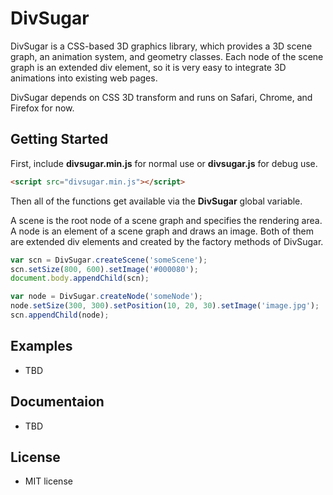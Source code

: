 DivSugar
========

DivSugar is a CSS-based 3D graphics library, which provides a 3D scene graph, an animation system, and geometry classes.
Each node of the scene graph is an extended div element, so it is very easy to integrate 3D animations into existing web pages.

DivSugar depends on CSS 3D transform and runs on Safari, Chrome, and Firefox for now.

Getting Started
---------------
First, include **divsugar.min.js** for normal use or **divsugar.js** for debug use.
```html
<script src="divsugar.min.js"></script>
```
Then all of the functions get available via the **DivSugar** global variable.

A scene is the root node of a scene graph and specifies the rendering area.
A node is an element of a scene graph and draws an image.
Both of them are extended div elements and created by the factory methods of DivSugar.
```javascript
var scn = DivSugar.createScene('someScene');
scn.setSize(800, 600).setImage('#000080');
document.body.appendChild(scn);

var node = DivSugar.createNode('someNode');
node.setSize(300, 300).setPosition(10, 20, 30).setImage('image.jpg');
scn.appendChild(node);
```

Examples
--------
- TBD

Documentaion
------------
- TBD

License
-------
- MIT license
